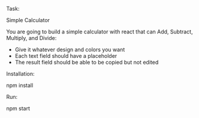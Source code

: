 Task:

Simple Calculator

You are going to build a simple calculator with react that can Add, Subtract, Multiply, and Divide:


- Give it whatever design and colors you want
- Each text field should have a placeholder
- The result field should be able to be copied but not edited

Installation:

npm install

Run:

npm start

